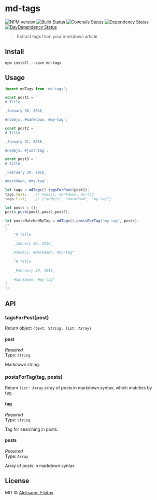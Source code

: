 # md-tags

[![NPM version][npm-image]][npm-url]
[![Build Status][travis-image]][travis-url]
[![Coveralls Status][coveralls-image]][coveralls-url]
[![Dependency Status][depstat-image]][depstat-url]
[![DevDependency Status][depstat-dev-image]][depstat-dev-url]

> Extract tags from your markdown article

## Install

    npm install --save md-tags

## Usage

```js
import mdTags from 'md-tags';

const post1 = `
# Title

_January 30, 2016_

#nodejs, #markdown, #my-tag`;

const post2 = `
# Title

_January 31, 2016_

#nodejs, #just-tag`;

const post3 = `
# Title

_February 30, 2016_

#markdown, #my-tag`;

let tags = mdTags().tagsForPost(post1);
tags.text;    // nodejs, markdown, my-tag
tags.list;    // ["nodejs", "markdown", "my-tag"]

let posts = [];
posts.push(post1,post2,post3);

let postsMatchedByTag = mdTags().postsForTag('my-tag', posts);
/*
[
    "# Title
    
    _January 30, 2016_
    
    #nodejs, #markdown, #my-tag"
    ,
    "# Title
    
    _February 30, 2016_
    
    #markdown, #my-tag"
]
*/

```

## API

### tagsForPost(post)

Return object `{text: String, list: Array}`.

#### post

*Required*  
Type: `String`

Markdown string.

### postsForTag(tag, posts)

Return `list: Array` array of posts in markdown syntax, which matches by tag.

#### tag

*Required*  
Type: `String`

Tag for searching in posts.

#### posts

*Required*  
Type: `Array`

Array of posts in markdown syntax

## License

MIT © [Aleksandr Filatov](https://alfilatov.com/)

[npm-url]: https://npmjs.org/package/md-tags
[npm-image]: https://img.shields.io/npm/v/md-tags.svg?style=flat-square

[travis-url]: https://travis-ci.org/greybax/md-tags
[travis-image]: https://img.shields.io/travis/greybax/md-tags/master.svg?style=flat-square

[coveralls-url]: https://coveralls.io/r/greybax/md-tags
[coveralls-image]: https://img.shields.io/coveralls/greybax/md-tags/master.svg?style=flat-square

[depstat-url]: https://david-dm.org/greybax/md-tags
[depstat-image]: https://david-dm.org/greybax/md-tags.svg?style=flat-square

[depstat-dev-url]: https://david-dm.org/greybax/md-tags
[depstat-dev-image]: https://david-dm.org/greybax/md-tags/dev-status.svg?style=flat-square